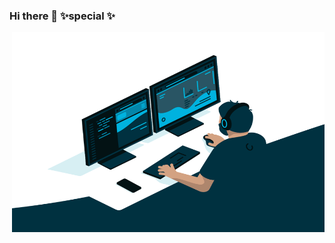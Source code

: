 ### Hi there 👋  ✨special ✨

<!--
**selvaradjousk/selvaradjousk** is a ✨ _special_ ✨ repository because its `README.md` (this file) appears on your GitHub profile.

Here are some ideas to get you started:

- 🔭 I’m currently working on ...
- 🌱 I’m currently learning ...
- 👯 I’m looking to collaborate on ...
- 🤔 I’m looking for help with ...
- 💬 Ask me about ...
- 📫 How to reach me: ...
- 😄 Pronouns: ...
- ⚡ Fun fact: ...
-->


  <img align="right" alt="GIF" src="https://github.com/selvaradjousk/selvaradjousk/blob/main/code.gif?raw=true" width="500" height="320" />

